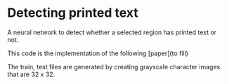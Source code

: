 Detecting printed text
=======================
A neural network to detect whether a selected region has printed text or not. 

This code is the implementation of the following [paper](to fill)

The train, test files are generated by creating grayscale character images that are 32 x 32.
